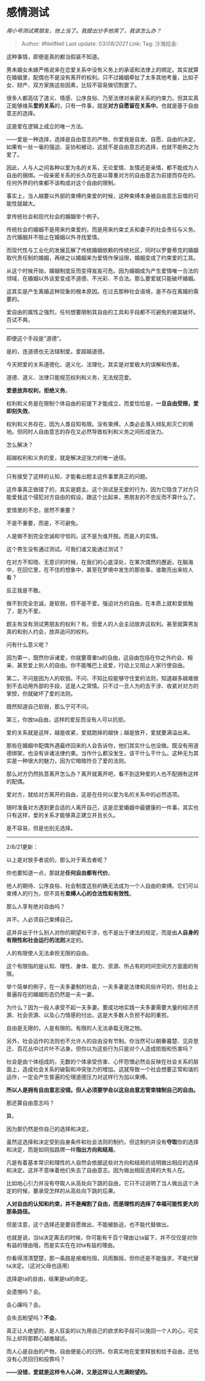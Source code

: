 # 感情测试

*用小号测试男朋友，他上当了。我提出分手他哭了，我该怎么办？*

> Author: #NellNell
> Last update: *03/08/2021*
> Link:
> Tag:
> 沙海拾金:

这种事情，即便是真的都当假装不知道。

男未婚女未嫁严格说来在恋爱关系中没有义务上的承诺和法律上的绑定。其实就算在婚姻里，配偶也不是没有离开的权利。只不过婚姻牵扯了太多其他考量，比如子女、财产、双方家族这些因素，比较不容易做切割罢了。

很多人都高估了道义、情感、公序良俗、乃至法律对亲密关系的约束力。但其实真正能够维系**爱的关系**的，只有一件事，就是**对方自愿留在关系中**。也就是基于自由意志的选择。

这是爱在逻辑上成立的唯一方法。

——爱是一种选择，选择是自由意志的产物，你爱我是自发、自愿、自由的决定，如果有一丝一毫的强迫、妥协和被动，这就不是自由意志的选择，也就不能称之为爱了。

因此，人与人之间各种以爱为名的关系，无论爱情、友情还是亲情，都不能成为人自由的捆绑。一段亲密关系的长久存在是以尊重对方的自由意志为前提而存在的。任何外界的约束都不该构成对这个自由的限制。

事实上，当人越要以外部的束缚约束爱的时候，这种束缚本身被自由意志反噬的可能性就越大。

拿传统社会和现代社会的婚姻举个例子。

传统社会的婚姻不是用来约束爱的，而是用来约束丈夫和妻子的社会责任与义务。古代婚姻并不阻止在婚姻以外寻找爱情。

而现代性与工业化的发展瓦解了传统婚姻依赖的传统社区，同时以罗曼蒂克的婚姻取代责任制的婚姻，再继之以婚姻来为爱情作保设限，婚姻变成了约束爱的工具。

从这个时候开始，婚姻制度反而变得岌岌可危。因为婚姻成为产生爱情唯一合法的领域，在婚姻以外谈爱变成不道德、不光彩、不合法。那么要爱就只能破坏婚姻。

这其实是产生离婚这种现象的根本原因。在过去那种社会语境，是不存在离婚的需要的。

爱自由的属性之强烈，任何想要限制其自由的工具和手段都不可避免的被其破坏。百试不爽。

---

即便这个手段是“道德”。

是的，连道德也无法辖制爱。爱超越道德。

今天把爱的关系道德化、道义化、法理化，其实是对爱极大的误解和伤害。

道德、道义、法律只能规范权利和义务，无法规范爱。

**爱是放弃权利，拒绝义务**。

权利和义务是在限制个体自由的前提下才能成立，而爱恰恰是，**一旦自由受限，爱即刻失效**。

权利和义务存在，因为人类自知有限。没有束缚，人类必会落入倾轧和灭亡的境地。但同时人自由意志的存在又必然导致权利和义务之间形成张力。

怎么解决？

超越权利和义务的爱，就是解决这张力的唯一途径。

---

只有接受了这样的认知，才能看出题主这件事里真正的问题。

这件事真正做错了的，其实是题主。这个测试是无爱的行为，因为它隐含了对方只能爱我这个侵犯对方自由的假设。跟这个比起来，男朋友的不忠反而不算什么了。

爱情里的不忠，居然不重要？

不是不重要，而是，不可避免。

人是做不到完全忠诚和守信的。这不是为谁开脱。而是人的实情。

这个男生没有通过测试。可我们谁又能通过测试？

在对方不知晓、无意识的时候，在我们的心底深处，在某次偶然的邂逅，在脑海中，在回忆里，在不住的想象中，甚至在梦境中发生的那些事，谁敢亮出来给人看？

反正我是不敢。

做不到完全忠诚，是软弱，但不是不爱。强迫对方的自由，在本质上就和爱抵触了，是为不爱。

题主有没有测试男朋友的权利？有。但爱人的人会主动放弃这权利。甚至就算男友真的和别人约会，放弃追问的权利。

问有什么意义呢？

因为第一，既然你诉诸爱，你就要尊重ta的自由，这自由包括在你之外约会、相亲、甚至爱上别人的自由。你不能嘴巴上说爱，行动上又阻止人家行使自由。

第二，不问是因为人的软弱。不问、不知比较能够守住爱的法则，知道越多越难做到不去动用外部的手段，这是人之常情。只不过一旦人为的去干涉、收紧对对方的掌控，你就破坏了爱的法则。

既然知道自己软弱，那么宁可不问。

第三，你放ta自由，这样的爱反而没有人可以抗拒。

爱的关系就是这样，越是收紧，爱就跑掉的越快；越是放开，爱就要满溢出来。

那些在婚姻中配偶外遇最终回来的人会告诉你，他们其实什么也没做。既没有用道德绑架，也没有诉诸法律约束。当作什么都没发生，该干什么干什么。这种无为其实是一种很大的魅力，因为它暗暗符合了爱的法则。

那么对方仍然执意离开怎么办？离开就离开吧，看不到这种爱的人也不配拥有这样的配偶。

爱对方，就给对方离开的自由，这是在任何以爱为名的关系中的必然选项。

随时准备对方遇到更合适的人离开自己，这是恋爱婚姻中最健康的一件事。其实也只有这样，爱的关系才能够真正建立并且长久。

是不容易，但是也别无选择。

---

2/8/21更新：

以上是对放手者说的，那么对于离去者呢？

你也要知道一点，那就是**任何自由都有代价**。

他人的期待、公序良俗、社会制度这些的确无法成为一个人自由的束缚。它们可以束缚人的行为，但不具有**束缚人心的合法性和有效性**。

那么人享有绝对自由吗？

并不。人必须自己束缚自己。

这并非出于什么别人对你的期望和干涉，也不是出于律法的规定，而是由**人自身的有限性和社会运行的法则**决定的。

人的有限使人无法承担无限的自由。

这个有限指的是认知、理性、身体、能力、资源、所占有的时间空间方方面面的有限。

举个简单的例子，在一夫多妻制的社会，一夫多妻是法律和风俗许可的，但社会上普遍存在的婚姻形态仍然是一夫一妻。

为什么？因为一般人承受不起一夫多妻。要成功地实践一夫多妻需要大量的经济资源、社会资源、以及心力情感的付出，这是大多数人负担不起的重担。

自由是无限的，人是有限的。有限的人无法承载无限之物。

另外，社会运作的法则也不允许人的自由没有节制。你当然可以朝秦暮楚、见异思迁、百花丛中过片叶不沾身。但你以为这些行为只是对个人造成损毁和伤害吗？

社会是由个体组成的，无数的个体承受伤害、心怀怨憎必然会反映在社会关系的层面上，造成社会关系的破裂和冲突张力的增加。这就导致一个社会想要正常和谐的运作，一定会产生普遍的伦理道德压力对这样行为加以束缚。

**所以人是拥有自由意志没错。但人必须要学会以这自由意志管束辖制自己的自由。**

那还算自由意志吗？

算。

因为那仍然是你自己的选择和决定。

虽然这选择和决定受到自身条件和社会法则的制约，但这制约并没有**夺取**你的选择和决定，而是如同指路牌一样**指出方向和结局**。

凡是有着基本常识和理性的人自然会依据这些对方向和结局的说明做出相应的选择和决定。这并不意味着他们失去了自由意志。因为做出相反选择的大有人在。

比如地心引力并没有夺取人从高处向下跳的自由，它只不过说明了当人做出这个决定的时候，要承受怎样的从高处向下跳的后果。

**人对自由的认知和约束，并不是阉割了自由，而是理性的选择了幸福可能性更大的那条路径。**

但是注意，这个选择还是要自愿做出，不能被胁迫，也不能代替做出。

也就是说，当ta决定离去的时候，你可能有千百个理由让ta留下，并不仅仅是对你有益的理由哦，而是实实在在对ta有益的理由。

你看得清清楚楚，那一条路是艰难险阻，风雨飘摇，但你还是不能强求，不能代替ta决定。（这对父母也适用）

选择是ta的自由，结果是ta的命定。

会遗憾吗？会。

会心痛吗？会。

会失去盼望吗？**不会**。

真正让人绝望的，是人狂妄的以为用自己的欲求和手段可以挽回一个人的心，可实际上却将那颗心越推越远。

而人心是自由的产物，自由便是心的归所。你真实地在爱里释放和给予自由，还怕没有心灵回归和投靠吗？

**——没错，爱就是这样令人心碎，又是这样让人充满盼望的。**
